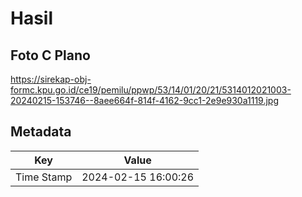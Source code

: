 # Hasil

## Foto C Plano

https://sirekap-obj-formc.kpu.go.id/ce19/pemilu/ppwp/53/14/01/20/21/5314012021003-20240215-153746--8aee664f-814f-4162-9cc1-2e9e930a1119.jpg


## Metadata

| Key        | Value               |
| ---------- | ------------------- |
| Time Stamp | 2024-02-15 16:00:26 |



